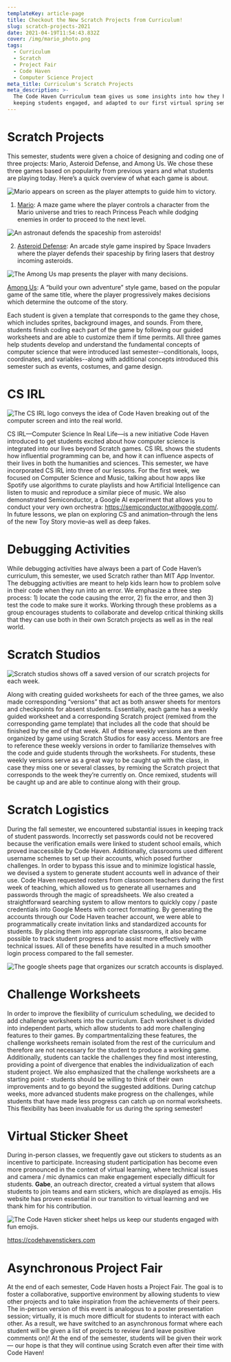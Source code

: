 ```yaml
---
templateKey: article-page
title: Checkout the New Scratch Projects from Curriculum!
slug: scratch-projects-2021
date: 2021-04-19T11:54:43.832Z
cover: /img/mario_photo.png
tags:
  - Curriculum
  - Scratch
  - Project Fair
  - Code Haven
  - Computer Science Project
meta_title: Curriculum's Scratch Projects
meta_description: >-
  The Code Haven Curriculum team gives us some insights into how they have been
  keeping students engaged, and adapted to our first virtual spring semester.
---
```

# Scratch Projects

This semester, students were given a choice of designing and coding one of three projects: Mario, Asteroid Defense, and Among Us. We chose these three games based on popularity from previous years and what students are playing today. Here’s a quick overview of what each game is about.

![Mario appears on screen as the player attempts to guide him to victory.](/img/mario_photo.png "mario scratch screenshot")

1. [Mario](https://scratch.mit.edu/projects/481536529): A maze game where the player controls a character from the Mario universe and tries to reach Princess Peach while dodging enemies in order to proceed to the next level. 

![An astronaut defends the spaceship from asteroids!](/img/amongus.png "Asteroid Defense")

2. [Asteroid Defense](https://scratch.mit.edu/projects/481536587): An arcade style game inspired by Space Invaders where the player defends their spaceship by firing lasers that destroy incoming asteroids. 

![The Among Us map presents the player with many decisions.](/img/among_us_map.png "Among Us Map")

[Among Us](https://scratch.mit.edu/projects/471122766): A “build your own adventure” style game, based on the popular game of the same title, where the player progressively makes decisions which determine the outcome of the story. 

Each student is given a template that corresponds to the game they chose, which includes sprites, background images, and sounds. From there, students finish coding each part of the game by following our guided worksheets and are able to customize them if time permits. All three games help students develop and understand the fundamental concepts of computer science that were introduced last semester--conditionals, loops, coordinates, and variables--along with additional concepts introduced this semester such as events, costumes, and game design. 

# CS IRL

![The CS IRL logo conveys the idea of Code Haven breaking out of the computer screen and into the real world.](/img/cs_irl.png "CS IRL")

CS IRL––Computer Science In Real Life––is a new initiative Code Haven introduced to get students excited about how computer science is integrated into our lives beyond Scratch games. CS IRL shows the students how influential programming can be, and how it can influence aspects of their lives in both the humanities and sciences. This semester, we have incorporated CS IRL into three of our lessons. For the first week, we focused on Computer Science and Music, talking about how apps like Spotify use algorithms to curate playlists and how Artificial Intelligence can listen to music and reproduce a similar piece of music. We also demonstrated Semiconductor, a Google AI experiment that allows you to conduct your very own orchestra: <https://semiconductor.withgoogle.com/>. In future lessons, we plan on exploring CS and animation–through the lens of the new Toy Story movie–as well as deep fakes.

# Debugging Activities

While debugging activities have always been a part of Code Haven’s curriculum, this semester, we used Scratch rather than MIT App Inventor. The debugging activities are meant to help kids learn how to problem solve in their code when they run into an error. We emphasize a three step process: 1) locate the code causing the error, 2) fix the error, and then 3) test the code to make sure it works. Working through these problems as a group encourages students to collaborate and develop critical thinking skills that they can use both in their own Scratch projects as well as in the real world.

# Scratch Studios

![Scratch studios shows off a saved version of our scratch projects for each week.](/img/scratch_studio.png "Scratch Studios")

Along with creating guided worksheets for each of the three games, we also made corresponding “versions” that act as both answer sheets for mentors and checkpoints for absent students. Essentially, each game has a weekly guided worksheet and a corresponding Scratch project (remixed from the corresponding game template) that includes all the code that should be finished by the end of that week. All of these weekly versions are then organized by game using Scratch Studios for easy access. Mentors are free to reference these weekly versions in order to familiarize themselves with the code and guide students through the worksheets. For students, these weekly versions serve as a great way to be caught up with the class, in case they miss one or several classes, by remixing the Scratch project that corresponds to the week they’re currently on. Once remixed, students will be caught up and are able to continue along with their group. 

# Scratch Logistics

During the fall semester, we encountered substantial issues in keeping track of student passwords. Incorrectly set passwords could not be recovered because the verification emails were linked to student school emails, which proved inaccessible by Code Haven. Additionally, classrooms used different username schemes to set up their accounts, which posed further challenges. In order to bypass this issue and to minimize logistical hassle, we devised a system to generate student accounts well in advance of their use. Code Haven requested rosters from classroom teachers during the first week of teaching, which allowed us to generate all usernames and passwords through the magic of spreadsheets. We also created a straightforward searching system to allow mentors to quickly copy / paste credentials into Google Meets with correct formatting. By generating the accounts through our Code Haven teacher account, we were able to programmatically create invitation links and standardized accounts for students. By placing them into appropriate classrooms, it also became possible to track student progress and to assist more effectively with technical issues. All of these benefits have resulted in a much smoother login process compared to the fall semester. 

![The google sheets page that organizes our scratch accounts is displayed. ](/img/scratch_accounts.png "Scratch Accounts")

# Challenge Worksheets

In order to improve the flexibility of curriculum scheduling, we decided to add challenge worksheets into the curriculum. Each worksheet is divided into independent parts, which allow students to add more challenging features to their games. By compartmentalizing these features, the challenge worksheets remain isolated from the rest of the curriculum and therefore are not necessary for the student to produce a working game. Additionally, students can tackle the challenges they find most interesting, providing a point of divergence that enables the individualization of each student project. We also emphasized that the challenge worksheets are a starting point - students should be willing to think of their own improvements and to go beyond the suggested additions. During catchup weeks, more advanced students make progress on the challenges, while students that have made less progress can catch up on normal worksheets. This flexibility has been invaluable for us during the spring semester!

# Virtual Sticker Sheet

During in-person classes, we frequently gave out stickers to students as an incentive to participate. Increasing student participation has become even more pronounced in the context of virtual learning, where technical issues and camera / mic dynamics can make engagement especially difficult for students. **Gabe**, an outreach director, created a virtual system that allows students to join teams and earn stickers, which are displayed as emojis. His website has proven essential in our transition to virtual learning and we thank him for his contribution.

![The Code Haven sticker sheet helps us keep our students engaged with fun emojis.](/img/sticker_sheet.png "Code Haven sticker sheet")

<https://codehavenstickers.com>

# Asynchronous Project Fair

At the end of each semester, Code Haven hosts a Project Fair. The goal is to foster a collaborative, supportive environment by allowing students to view other projects and to take inspiration from the achievements of their peers. The in-person version of this event is analogous to a poster presentation session; virtually, it is much more difficult for students to interact with each other. As a result, we have switched to an asynchronous format where each student will be given a list of projects to review (and leave positive comments on)! At the end of the semester, students will be given their work — our hope is that they will continue using Scratch even after their time with Code Haven!

